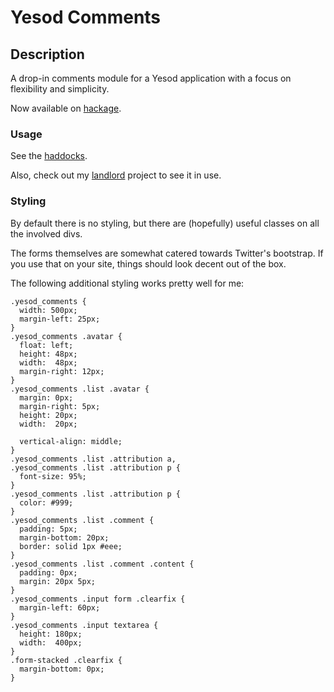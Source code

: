 # Yesod Comments

## Description

A drop-in comments module for a Yesod application with a focus on 
flexibility and simplicity.

Now available on 
[hackage](http://hackage.haskell.org/package/yesod-comments).

### Usage

See the [haddocks][].

Also, check out my [landlord][] project to see it in use.

[haddocks]: http://pbrisbin.com/haskell/docs/html/yesod-comments "yesod comments haddocks"
[landlord]: http://rentersreality.com "review landlords at renters' reality"

### Styling

By default there is no styling, but there are (hopefully) useful classes 
on all the involved divs.

The forms themselves are somewhat catered towards Twitter's bootstrap. 
If you use that on your site, things should look decent out of the box.

The following additional styling works pretty well for me:

~~~ { .css }
.yesod_comments {
  width: 500px;
  margin-left: 25px;
}
.yesod_comments .avatar {
  float: left;
  height: 48px;
  width:  48px;
  margin-right: 12px;
}
.yesod_comments .list .avatar {
  margin: 0px;
  margin-right: 5px;
  height: 20px;
  width:  20px;

  vertical-align: middle;
}
.yesod_comments .list .attribution a,
.yesod_comments .list .attribution p {
  font-size: 95%;
}
.yesod_comments .list .attribution p {
  color: #999;
}
.yesod_comments .list .comment {
  padding: 5px;
  margin-bottom: 20px;
  border: solid 1px #eee;
}
.yesod_comments .list .comment .content {
  padding: 0px;
  margin: 20px 5px;
}
.yesod_comments .input form .clearfix {
  margin-left: 60px;
}
.yesod_comments .input textarea {
  height: 180px;
  width:  400px;
}
.form-stacked .clearfix {
  margin-bottom: 0px;
}
~~~
